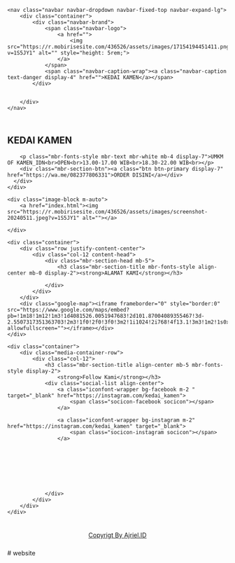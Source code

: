
<!DOCTYPE html>
<html  >
<head>
  <!-- Site made with Mobirise Website Builder v5.9.11, https://mobirise.com -->
  <meta charset="UTF-8">
  <meta http-equiv="X-UA-Compatible" content="IE=edge">
  <meta name="generator" content="Mobirise v5.9.11, mobirise.com">
  <meta name="viewport" content="width=device-width, initial-scale=1, minimum-scale=1">
  <link rel="shortcut icon" href="https://r.mobirisesite.com/436526/assets/images/17154194451411.png?v=1S5JY1" type="image/x-icon">
  <meta name="description" content="">
  
  
  <title>Kedai Kamen</title>
  <link rel="stylesheet" href="https://r.mobirisesite.com/436526/assets/web/assets/mobirise-icons2/mobirise2.css">
  <link rel="stylesheet" href="https://r.mobirisesite.com/436526/assets/bootstrap/css/bootstrap.min.css">
  <link rel="stylesheet" href="https://r.mobirisesite.com/436526/assets/bootstrap/css/bootstrap-grid.min.css">
  <link rel="stylesheet" href="https://r.mobirisesite.com/436526/assets/bootstrap/css/bootstrap-reboot.min.css">
  <link rel="stylesheet" href="https://r.mobirisesite.com/436526/assets/dropdown/css/style.css">
  <link rel="stylesheet" href="https://r.mobirisesite.com/436526/assets/socicon/css/styles.css">
  <link rel="stylesheet" href="https://r.mobirisesite.com/436526/assets/theme/css/style.css">
  <link rel="preload" href="https://fonts.googleapis.com/css2?family=Inter+Tight:wght@400;700&display=swap&display=swap" as="style" onload="this.onload=null;this.rel='stylesheet'">
  <noscript><link rel="stylesheet" href="https://fonts.googleapis.com/css2?family=Inter+Tight:wght@400;700&display=swap&display=swap"></noscript>
  <link rel="preload" as="style" href="https://r.mobirisesite.com/436526/assets/mobirise/css/mbr-additional.css?v=1S5JY1"><link rel="stylesheet" href="https://r.mobirisesite.com/436526/assets/mobirise/css/mbr-additional.css?v=1S5JY1" type="text/css">

  
  
  

<style>
.navbar-fixed-top {
  top: auto;
}
#mobiriseBanner.container-banner {
  height: 8rem;
  opacity: 1;
  -webkit-animation: 4s linear animationHeight;
  -moz-animation: 4s linear animationHeight;
    -o-animation: 4s linear animationHeight;
       animation: 4s linear animationHeight;
       transition: all  0.5s;
}
#mobiriseBanner.container-banner.container-banner-closing {
  pointer-events: none;
  height: 0;
  opacity: 0;
  -webkit-animation: 0.5s linear animationClosing;
  -moz-animation:  0.5s linear animationClosing;
    -o-animation:  0.5s linear animationClosing;
       animation:  0.5s linear animationClosing;
}
#mobiriseBanner .banner {
  min-height: 8rem;
  position:fixed;
  top: 0;
  left: 0;
  right: 0;
  background: #fff;
  padding: 10px;
  opacity:1;
  -webkit-animation: 4s linear animationBanner;
  -moz-animation: 4s linear animationBanner;
    -o-animation: 4s linear animationBanner;
       animation: 4s linear animationBanner;
  z-index: 1031;
  display: flex;
  flex-direction: column;
  justify-content: center;
}
#mobiriseBanner .banner p {
  overflow: hidden;
  display: -webkit-box;
  -webkit-line-clamp: 4;
  -webkit-box-orient: vertical;
  animation: none;
  visibility: visible;
}
#mobiriseBanner .buy-license {
  text-decoration: underline;
}
#mobiriseBanner .banner .btn {
  margin: 0.3rem 0.5rem;
  animation: none;
  visibility: visible;
}
.navbar.opened {
    z-index: 1032;
}
@-webkit-keyframes animationBanner { 0% { opacity: 0; top: -8rem; } 75% { opacity: 0; top: -8rem; } 100% { opacity: 1; top: 0; } }
@-moz-keyframes animationBanner { 0% { opacity: 0; top: -8rem; } 75% { opacity: 0; top: -8rem; } 100% { opacity: 1; top: 0; } }
@-o-keyframes animationBanner { 0% { opacity: 0; top: -8rem; } 75% { opacity: 0; top: -8rem; } 100% { opacity: 1; top: 0; } }
   @keyframes animationBanner { 0% { opacity: 0; top: -8rem; } 75% { opacity: 0; top: -8rem; } 100% { opacity: 1; top: 0; } }
@-webkit-keyframes animationHeight { 0% { height: 0; } 75% { height: 0; } 100% { height: 8rem; } }
@-moz-keyframes animationHeight { 0% { height: 0; } 75% { height: 0; } 100% { height: 8rem; } }
@-o-keyframes animationHeight { 0% { height: 0; } 75% { height: 0; } 100% { height: 8rem; } }
   @keyframes animationHeight { 0% { height: 0; } 75% { height: 0; } 100% { height: 8rem; } }
   
@-webkit-keyframes animationClosing { 0% { height: 8rem; opacity: 1; } 30% { height: 8rem; opacity: 0.5;} 100% { height: 0; opacity: 0;} }
@-moz-keyframes animationClosing { 0% { height: 8rem; opacity: 1; } 30% { height: 8rem; opacity: 0.5;} 100% { height: 0; opacity: 0;} }
@-o-keyframes animationClosing { 0% { height: 8rem; opacity: 1; } 30% { height: 8rem; opacity: 0.5;} 100% { height: 0; opacity: 0;} }
@keyframes animationClosing { 0% { height: 8rem; opacity: 1; } 30% { height: 8rem; opacity: 0.5;} 100% { height: 0; opacity: 0;} }

@media(max-width: 767px) {
  #mobiriseBanner.container-banner {
    height: 12rem;
  }
  #mobiriseBanner .banner {
    min-height: 12rem;
  }
  @-webkit-keyframes animationBanner { 0% { opacity: 0; top: -12rem; } 75% { opacity: 0; top: -12rem; } 100% { opacity: 1; top: 0; } }
  @-moz-keyframes animationBanner { 0% { opacity: 0; top: -12rem; } 75% { opacity: 0; top: -12rem; } 100% { opacity: 1; top: 0; } }
  @-o-keyframes animationBanner { 0% { opacity: 0; top: -12rem; } 75% { opacity: 0; top: -12rem; } 100% { opacity: 1; top: 0; } }
    @keyframes animationBanner { 0% { opacity: 0; top: -12rem; } 75% { opacity: 0; top: -12rem; } 100% { opacity: 1; top: 0; } }
  @-webkit-keyframes animationHeight { 0% { height: 0; } 75% { height: 0; } 100% { height: 12rem; } }
  @-moz-keyframes animationHeight { 0% { height: 0; } 75% { height: 0; } 100% { height: 12rem; } }
  @-o-keyframes animationHeight { 0% { height: 0; } 75% { height: 0; } 100% { height: 12rem; } }
    @keyframes animationHeight { 0% { height: 0; } 75% { height: 0; } 100% { height: 12rem; } }

  @-webkit-keyframes animationClosing { 0% { height: 12rem; opacity: 1; } 30% { height: 12rem; opacity: 0.5;} 100% { height: 0; opacity: 0;} }
  @-moz-keyframes animationClosing { 0% { height: 12rem; opacity: 1; } 30% { height: 12rem; opacity: 0.5;} 100% { height: 0; opacity: 0;} }
  @-o-keyframes animationClosing { 0% { height: 12rem; opacity: 1; } 30% { height: 12rem; opacity: 0.5;} 100% { height: 0; opacity: 0;} }
  @keyframes animationClosing { 0% { height: 12rem; opacity: 1; } 30% { height: 12rem; opacity: 0.5;} 100% { height: 0; opacity: 0;} }
}
</style>
</head>
<body>

  
  <section data-bs-version="5.1" class="menu menu1 cid-ucszseOVFG" once="menu" id="menu01-7">
	

	<nav class="navbar navbar-dropdown navbar-fixed-top navbar-expand-lg">
		<div class="container">
			<div class="navbar-brand">
				<span class="navbar-logo">
					<a href="">
						<img src="https://r.mobirisesite.com/436526/assets/images/17154194451411.png?v=1S5JY1" alt="" style="height: 5rem;">
					</a>
				</span>
				<span class="navbar-caption-wrap"><a class="navbar-caption text-danger display-4" href="">KEDAI KAMEN</a></span>
			</div>
			
			
		</div>
	</nav>
</section>

<section data-bs-version="5.1" class="header18 cid-ucslM7qthJ" data-bg-video="https://www.youtube.com/watch?v=3LmVzGywQsA" id="header18-1">
  

  <div class="mbr-overlay" style="opacity: 0.5; background-color: rgb(0, 0, 0);"></div>
  <div class="container-fluid">
    <div class="row">
      <div class="content-wrap col-12 col-md-8">
        <h1 class="mbr-section-title mbr-fonts-style mbr-white mb-4 display-1">
          <strong><br>KEDAI KAMEN</strong></h1>
        
        <p class="mbr-fonts-style mbr-text mbr-white mb-4 display-7">UMKM OF KAMEN_IDN<br>OPEN<br>13.00-17.00 WIB<br>18.30-22.00 WIB<br></p>
        <div class="mbr-section-btn"><a class="btn btn-primary display-7" href="https://wa.me/082377806331">ORDER DISINI</a></div>
      </div>
    </div>
  </div>
</section>

<section data-bs-version="5.1" class="image03 cid-ucssAfWxD9" id="image04-4">
    

    <div class="image-block m-auto">
        <a href="index.html"><img src="https://r.mobirisesite.com/436526/assets/images/screenshot-20240511.jpeg?v=1S5JY1" alt=""></a>
        
    </div>
</section>

<section data-bs-version="5.1" class="map1 cid-ucspbt6nIT" id="map01-3">
	
	
	
	<div class="container">
		<div class="row justify-content-center">
			<div class="col-12 content-head">
				<div class="mbr-section-head mb-5">
					<h3 class="mbr-section-title mbr-fonts-style align-center mb-0 display-2"><strong>ALAMAT KAMI</strong></h3>
					
				</div>
			</div>
		</div>
		<div class="google-map"><iframe frameborder="0" style="border:0" src="https://www.google.com/maps/embed?pb=!1m18!1m12!1m3!1d4081526.0051947683!2d101.87004089355467!3d-2.5507317351363703!2m3!1f0!2f0!3f0!3m2!1i1024!2i768!4f13.1!3m3!1m2!1s0x2e3d59973adf4f9f%3A0x61a87733d8dd2173!2sKEDAI%20KAMEN!5e0!3m2!1sid!2sid!4v1715420669688!5m2!1sid!2sid" allowfullscreen=""></iframe></div>
	</div>
</section>

<section data-bs-version="5.1" class="social4 cid-ucstXgztEE" id="social04-5">
    
    
    

    <div class="container">
        <div class="media-container-row">
            <div class="col-12">
                <h3 class="mbr-section-title align-center mb-5 mbr-fonts-style display-2">
                    <strong>Follow Kami</strong></h3>
                <div class="social-list align-center">
                    <a class="iconfont-wrapper bg-facebook m-2 " target="_blank" href="https://instagram.com/kedai_kamen">
                        <span class="socicon-facebook socicon"></span>
                    </a>
                    
                    <a class="iconfont-wrapper bg-instagram m-2" href="https://instagram.com/kedai_kamen" target="_blank">
                        <span class="socicon-instagram socicon"></span>
                    </a>
                    
                    
                    
                    
                    
                    
                    
                    
                </div>
            </div>
        </div>
    </div>
</section><section class="display-7" style="padding: 0;align-items: center;justify-content: center;flex-wrap: wrap;    align-content: center;display: flex;position: relative;height: 4rem;"><a href="" style="flex: 1 1;height: 4rem;position: absolute;width: 100%;z-index: 1;"><img alt="" style="height: 4rem;" src="data:image/gif;base64,R0lGODlhAQABAIAAAP///wAAACH5BAEAAAAALAAAAAABAAEAAAICRAEAOw=="></a><p style="margin: 0;text-align: center;" class="display-7">&#8204;</p><a style="z-index:1" href="https://instagram.com/ajriel.id">Copyrigt By Ajriel.ID</a></section><script src="https://r.mobirisesite.com/436526/assets/bootstrap/js/bootstrap.bundle.min.js"></script>  <script src="https://r.mobirisesite.com/436526/assets/smoothscroll/smooth-scroll.js"></script>  <script src="https://r.mobirisesite.com/436526/assets/ytplayer/index.js"></script>  <script src="https://r.mobirisesite.com/436526/assets/dropdown/js/navbar-dropdown.js"></script>  <script src="https://r.mobirisesite.com/436526/assets/vimeoplayer/player.js"></script>  <script src="https://r.mobirisesite.com/436526/assets/theme/js/script.js"></script>  
  
  
</body>
</html># website
